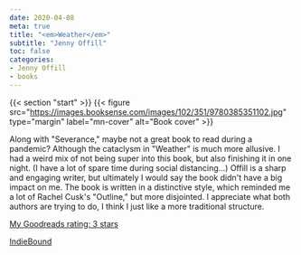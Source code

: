 ```yaml
---
date: 2020-04-08
meta: true
title: "<em>Weather</em>"
subtitle: "Jenny Offill"
toc: false
categories:
- Jenny Offill
- books
---
```


{{< section "start" >}}
{{< figure src="https://images.booksense.com/images/102/351/9780385351102.jpg" type="margin" label="mn-cover" alt="Book cover" >}}

Along with "Severance," maybe not a great book to read during a pandemic? Although the cataclysm in "Weather" is much more allusive. I had a weird mix of not being super into this book, but also finishing it in one night. (I have a lot of spare time during social distancing...) Offill is a sharp and engaging writer, but ultimately I would say the book didn't have a big impact on me. The book is written in a distinctive style, which reminded me a lot of Rachel Cusk's "Outline," but more disjointed. I appreciate what both authors are trying to do, I think I just like a more traditional structure.

[My Goodreads rating: 3 stars](https://www.goodreads.com/review/show/3270238366)  

[IndieBound](https://www.indiebound.org/book/9780385351102)

